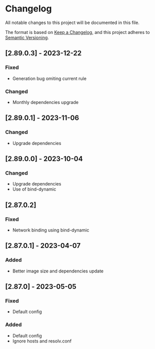 # Changelog

All notable changes to this project will be documented in this file.

The format is based on [Keep a Changelog](https://keepachangelog.com/en/1.0.0/),
and this project adheres to [Semantic Versioning](https://semver.org/spec/v2.0.0.html).

## [2.89.0.3] - 2023-12-22

### Fixed

- Generation bug omiting current rule

### Changed

- Monthly dependencies upgrade

## [2.89.0.1] - 2023-11-06

### Changed

- Upgrade dependencies

## [2.89.0.0] - 2023-10-04

### Changed

- Upgrade dependencies
- Use of bind-dynamic

## [2.87.0.2]

### Fixed

- Network binding using bind-dynamic

## [2.87.0.1] - 2023-04-07

### Added

- Better image size and dependencies update

## [2.87.0] - 2023-05-05

### Fixed

- Default config

### Added

- Default config
- Ignore hosts and resolv.conf
